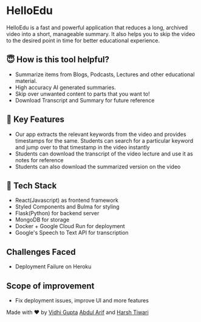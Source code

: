 # HelloEdu

HelloEdu is a fast and powerful application that reduces a long, archived video into a short, manageable summary. It also helps you to skip the video to the desired point in time for better educational experience.

## 😇 How is this tool helpful?

- Summarize items from Blogs, Podcasts, Lectures and other educational material.
- High accuracy AI generated summaries.
- Skip over unwanted content to parts that you want to!
- Download Transcript and Summary for future reference

## 🔐 Key Features

- Our app extracts the relevant keywords from the video and provides timestamps for the same. Students can search for a particular keyword and jump over to that timestamp in the video instantly
- Students can download the transcript of the video lecture and use it as notes for reference
- Students can also download the summarized version on the video

## 🚀 Tech Stack

- React(Javascript) as frontend framework
- Styled Components and Bulma for styling
- Flask(Python) for backend server
- MongoDB for storage
- Docker + Google Cloud Run for deployment
- Google's Speech to Text API for transcription

## Challenges Faced
- Deployment Failure on Heroku

## Scope of improvement 
- Fix deployment issues, improve UI and more features

Made with :heart: by [Vidhi Gupta](https://github.com/vidhigupta9) [Abdul Arif](https://github.com/abdularif0705) and [Harsh Tiwari](https://github.com/csharshtiwari)


